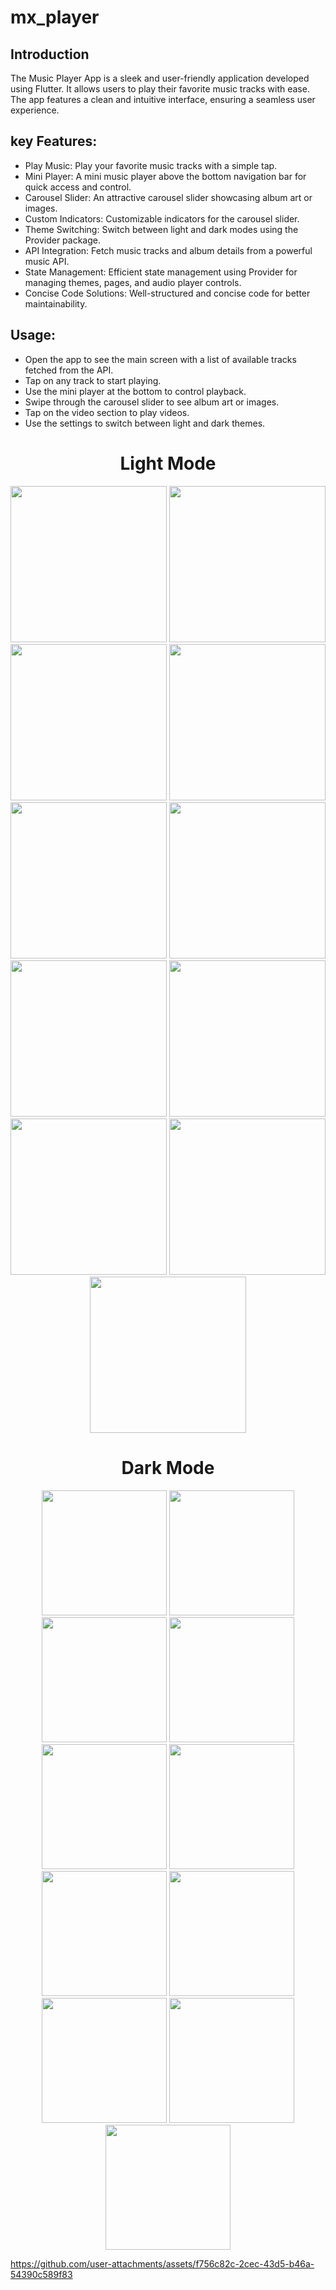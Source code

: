# mx_player
## Introduction
The Music Player App is a sleek and user-friendly application developed using Flutter. It allows users to play their favorite music tracks with ease. The app features a clean and intuitive interface, ensuring a seamless user experience.

## key Features:

* Play Music: Play your favorite music tracks with a simple tap.
* Mini Player: A mini music player above the bottom navigation bar for quick access and control.
* Carousel Slider: An attractive carousel slider showcasing album art or images.
* Custom Indicators: Customizable indicators for the carousel slider.
* Theme Switching: Switch between light and dark modes using the Provider package.
* API Integration: Fetch music tracks and album details from a powerful music API.
* State Management: Efficient state management using Provider for managing themes, pages, and audio player controls.
* Concise Code Solutions: Well-structured and concise code for better maintainability.

## Usage:
* Open the app to see the main screen with a list of available tracks fetched from the API.
* Tap on any track to start playing.
* Use the mini player at the bottom to control playback.
* Swipe through the carousel slider to see album art or images.
* Tap on the video section to play videos.
* Use the settings to switch between light and dark themes.

  
<h1 align="center">  Light Mode  </h1>
<div align="center">
  <img height="250"  src="https://github.com/user-attachments/assets/157647a6-2c21-4ac4-a650-6cec1564d2dc"/>
  <img height="250"  src="https://github.com/user-attachments/assets/718a402c-d028-4a6b-9729-4bb3086d113e"/>
  <img height="250"  src="https://github.com/user-attachments/assets/253e5a95-5ebf-4b0a-a61b-2d2a0789c2c1"/>
  <img height="250"  src="https://github.com/user-attachments/assets/a505843d-863e-446b-bebc-19e5564ecad0"/>
  <img height="250"  src="https://github.com/user-attachments/assets/60f21d73-2642-4855-b484-0d757010d3b7"/>
  <img height="250"  src="https://github.com/user-attachments/assets/6dee3b23-163f-4ad8-b7bd-3e4b1ad45494"/>
  <img height="250"  src="https://github.com/user-attachments/assets/76331558-e224-436e-a8c6-81c15df977c6"/>
  <img height="250"  src="https://github.com/user-attachments/assets/4263830d-6ac7-407d-9f51-cb24bc4cd05f"/>
  <img height="250"  src="https://github.com/user-attachments/assets/23917261-6dd9-46f5-bfbc-3e9d898f1ce1"/>
  <img height="250"  src="https://github.com/user-attachments/assets/c05e4b86-9ab6-4544-9740-136a1dcfc51f"/>
  <img height="250"  src="https://github.com/user-attachments/assets/cddedf3f-3176-4556-9995-1036e9ede45a"/>

</div>

<h1 align="center">  Dark Mode  </h1>

<div align="center">
  <img height="200"  src="https://github.com/user-attachments/assets/157647a6-2c21-4ac4-a650-6cec1564d2dc"/>
  <img height="200"  src="https://github.com/user-attachments/assets/568386cd-850d-4ce7-acdc-ea8ac26ce3c3"/>
  <img height="200"  src="https://github.com/user-attachments/assets/47a91dd6-5c9b-4201-a39d-1aedb1f345dd"/>
  <img height="200"  src="https://github.com/user-attachments/assets/01de818c-535e-43b9-8a77-f3835097fd57"/>
  <img height="200"  src="https://github.com/user-attachments/assets/f9996d49-d6ac-4e68-ac60-b97d4e3ef932"/>
  <img height="200"  src="https://github.com/user-attachments/assets/e2272b3e-5037-439e-98b7-b8d2257ad5f0"/>
  <img height="200"  src="https://github.com/user-attachments/assets/bc3c5445-b8d8-4f79-8e90-4242842b46e3"/>
  <img height="200"  src="https://github.com/user-attachments/assets/0b179ce3-8a28-4480-a147-1f0748a07f8f"/>
  <img height="200"  src="https://github.com/user-attachments/assets/006edf51-4d4d-4ab6-9d9b-f37254decd39"/>
  <img height="200"  src="https://github.com/user-attachments/assets/d2ca1a8c-d965-46c2-81f8-a52213340fde"/>
  <img height="200"  src="https://github.com/user-attachments/assets/cddedf3f-3176-4556-9995-1036e9ede45a"/>
</div>


https://github.com/user-attachments/assets/f756c82c-2cec-43d5-b46a-54390c589f83






